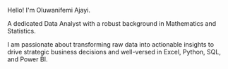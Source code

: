Hello! I'm Oluwanifemi Ajayi.

A dedicated Data Analyst with a robust background in Mathematics and Statistics.

I am passionate about transforming raw data into actionable insights to drive strategic business decisions and well-versed in Excel, Python, SQL, and Power BI.
